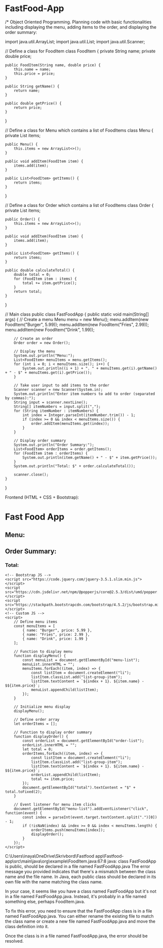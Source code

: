 # FastFood-App
/* Object Oriented Programming. Planning code with basic functionalities including displaying the menu, adding items to the order, and displaying the order summary:

import java.util.ArrayList;
import java.util.List;
import java.util.Scanner;

// Define a class for FoodItem
class FoodItem {
    private String name;
    private double price;

    public FoodItem(String name, double price) {
        this.name = name;
        this.price = price;
    }

    public String getName() {
        return name;
    }

    public double getPrice() {
        return price;
    }
}

// Define a class for Menu which contains a list of FoodItems
class Menu {
    private List<FoodItem> items;

    public Menu() {
        this.items = new ArrayList<>();
    }

    public void addItem(FoodItem item) {
        items.add(item);
    }

    public List<FoodItem> getItems() {
        return items;
    }
}

// Define a class for Order which contains a list of FoodItems
class Order {
    private List<FoodItem> items;

    public Order() {
        this.items = new ArrayList<>();
    }

    public void addItem(FoodItem item) {
        items.add(item);
    }

    public List<FoodItem> getItems() {
        return items;
    }

    public double calculateTotal() {
        double total = 0;
        for (FoodItem item : items) {
            total += item.getPrice();
        }
        return total;
    }
}

// Main class
public class FastFoodApp {
    public static void main(String[] args) {
        // Create a menu
        Menu menu = new Menu();
        menu.addItem(new FoodItem("Burger", 5.99));
        menu.addItem(new FoodItem("Fries", 2.99));
        menu.addItem(new FoodItem("Drink", 1.99));

        // Create an order
        Order order = new Order();

        // Display the menu
        System.out.println("Menu:");
        List<FoodItem> menuItems = menu.getItems();
        for (int i = 0; i < menuItems.size(); i++) {
            System.out.println((i + 1) + ". " + menuItems.get(i).getName() + " - $" + menuItems.get(i).getPrice());
        }

        // Take user input to add items to the order
        Scanner scanner = new Scanner(System.in);
        System.out.println("Enter item numbers to add to order (separated by commas):");
        String input = scanner.nextLine();
        String[] itemNumbers = input.split(",");
        for (String itemNumber : itemNumbers) {
            int index = Integer.parseInt(itemNumber.trim()) - 1;
            if (index >= 0 && index < menuItems.size()) {
                order.addItem(menuItems.get(index));
            }
        }

        // Display order summary
        System.out.println("Order Summary:");
        List<FoodItem> orderItems = order.getItems();
        for (FoodItem item : orderItems) {
            System.out.println(item.getName() + " - $" + item.getPrice());
        }
        System.out.println("Total: $" + order.calculateTotal());

        scanner.close();
    }
}

Frontend (HTML + CSS + Bootstrap):
<!DOCTYPE html>
<html lang="en">
<head>
    <meta charset="UTF-8">
    <meta name="viewport" content="width=device-width, initial-scale=1.0">
    <title>Fast Food App</title>
    <!-- Bootstrap CSS -->
    <link href="https://stackpath.bootstrapcdn.com/bootstrap/4.5.2/css/bootstrap.min.css" rel="stylesheet">
    <style>
        /* Add custom CSS here */
    </style>
</head>
<body>
    <div class="container">
        <h1>Fast Food App</h1>
        <h2>Menu:</h2>
        <ul id="menu-list" class="list-group">
            <!-- Menu items will be dynamically added here -->
        </ul>
        <h2>Order Summary:</h2>
        <ul id="order-list" class="list-group">
            <!-- Order items will be dynamically added here -->
        </ul>
        <h3>Total: <span id="total"></span></h3>
    </div>
    
    <!-- Bootstrap JS -->
    <script src="https://code.jquery.com/jquery-3.5.1.slim.min.js"></script>
    <script src="https://cdn.jsdelivr.net/npm/@popperjs/core@2.5.3/dist/umd/popper.min.js"></script>
    <script src="https://stackpath.bootstrapcdn.com/bootstrap/4.5.2/js/bootstrap.min.js"></script>
    <!-- Custom JS -->
    <script>
        // Define menu items
        const menuItems = [
            { name: "Burger", price: 5.99 },
            { name: "Fries", price: 2.99 },
            { name: "Drink", price: 1.99 }
        ];

        // Function to display menu
        function displayMenu() {
            const menuList = document.getElementById("menu-list");
            menuList.innerHTML = "";
            menuItems.forEach((item, index) => {
                const listItem = document.createElement("li");
                listItem.classList.add("list-group-item");
                listItem.textContent = `${index + 1}. ${item.name} - $${item.price}`;
                menuList.appendChild(listItem);
            });
        }

        // Initialize menu display
        displayMenu();

        // Define order array
        let orderItems = [];

        // Function to display order summary
        function displayOrder() {
            const orderList = document.getElementById("order-list");
            orderList.innerHTML = "";
            let total = 0;
            orderItems.forEach((item, index) => {
                const listItem = document.createElement("li");
                listItem.classList.add("list-group-item");
                listItem.textContent = `${index + 1}. ${item.name} - $${item.price}`;
                orderList.appendChild(listItem);
                total += item.price;
            });
            document.getElementById("total").textContent = "$" + total.toFixed(2);
        }

        // Event listener for menu item clicks
        document.getElementById("menu-list").addEventListener("click", function(event) {
            const index = parseInt(event.target.textContent.split(".")[0]) - 1;
            if (!isNaN(index) && index >= 0 && index < menuItems.length) {
                orderItems.push(menuItems[index]);
                displayOrder();
            }
        });
    </script>
</body>
</html>
C:\Users\inaya\OneDrive\Skrivbord\Fastfood app\Fastfood-app\src\main\java\org\example\FoodItem.java:67:8
java: class FastFoodApp is public, should be declared in a file named FastFoodApp.java
The error message you provided indicates that there's a mismatch between the class name and the file name. In Java, each public class should be declared in its own file with the name matching the class name.

In your case, it seems like you have a class named FastFoodApp but it's not in a file named FastFoodApp.java. Instead, it's probably in a file named something else, perhaps FoodItem.java.

To fix this error, you need to ensure that the FastFoodApp class is in a file named FastFoodApp.java. You can either rename the existing file to match the class name or create a new file named FastFoodApp.java and move the class definition into it.

Once the class is in a file named FastFoodApp.java, the error should be resolved.
